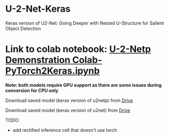 # U-2-Net-Keras
Keras version of U2-Net: Going Deeper with Nested U-Structure for Salient Object Detection

# Link to colab notebook: [U-2-Netp Demonstration Colab-PyTorch2Keras.ipynb](https://colab.research.google.com/github/shreyas-bk/U-2-Net-Keras/blob/main/U_2_Netp_Demonstration_Colab_PyTorch2Keras.ipynb?authuser=1)

**Note: both models require GPU support as there are some issues during conversion for CPU only**

Download saved model (keras version of u2netp) from [Drive](https://drive.google.com/file/d/1HsA3zn4zKiyOCQlxDQZCdG8TS5C7daoe/view?usp=sharing)

Download saved model (keras version of u2net) from [Drive](https://drive.google.com/file/d/1y3LQSuxZcggilzMo82rPdGW9PMt-Lqam/view?usp=sharing)

TODO:
 - add rectified inference cell that doesn't use torch
